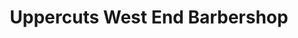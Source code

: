 ---
title: "Uppercuts West End Barbershop"
url: /glasgow/uppercuts-west-end-barbershop/
shop: hairdresser
---